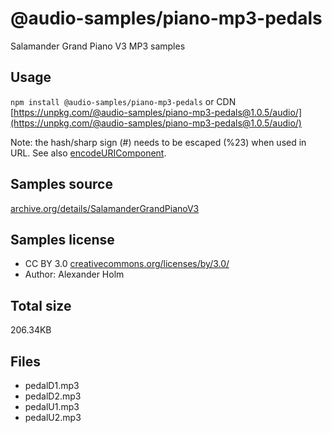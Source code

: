 # @audio-samples/piano-mp3-pedals

Salamander Grand Piano V3 MP3 samples

## Usage

`npm install @audio-samples/piano-mp3-pedals` or CDN [https://unpkg.com/@audio-samples/piano-mp3-pedals@1.0.5/audio/](https://unpkg.com/@audio-samples/piano-mp3-pedals@1.0.5/audio/)

Note: the hash/sharp sign (#) needs to be escaped (%23) when used in URL. See also [encodeURIComponent](https://developer.mozilla.org/en-US/docs/Web/JavaScript/Reference/Global_Objects/encodeURIComponent).

## Samples source

[archive.org/details/SalamanderGrandPianoV3](https://archive.org/details/SalamanderGrandPianoV3)

## Samples license

- CC BY 3.0 [creativecommons.org/licenses/by/3.0/](http://creativecommons.org/licenses/by/3.0/)
- Author: Alexander Holm 

## Total size

206.34KB

## Files

- pedalD1.mp3
- pedalD2.mp3
- pedalU1.mp3
- pedalU2.mp3